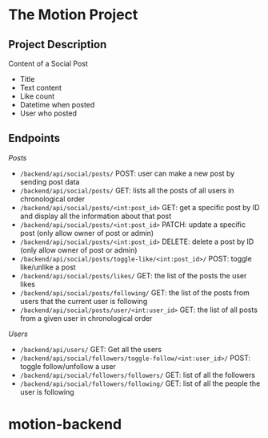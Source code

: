 # The Motion Project

## Project Description

Content of a Social Post

- Title
- Text content
- Like count
- Datetime when posted
- User who posted

## Endpoints

*Posts*
- `/backend/api/social/posts/` POST: user can make a new post by sending post data
- `/backend/api/social/posts/` GET: lists all the posts of all users in chronological order
- `/backend/api/social/posts/<int:post_id>` GET: get a specific post by ID and display all the information about that post
- `/backend/api/social/posts/<int:post_id>` PATCH: update a specific post (only allow owner of post or admin)
- `/backend/api/social/posts/<int:post_id>` DELETE: delete a post by ID (only allow owner of post or admin)
- `/backend/api/social/posts/toggle-like/<int:post_id>/` POST: toggle like/unlike a post
- `/backend/api/social/posts/likes/` GET: the list of the posts the user likes
- `/backend/api/social/posts/following/` GET: the list of the posts from users that the current user is following
- `/backend/api/social/posts/user/<int:user_id>` GET: the list of all posts from a given user in chronological order

*Users*
- `/backend/api/users/` GET: Get all the users
- `/backend/api/social/followers/toggle-follow/<int:user_id>/` POST: toggle follow/unfollow a user
- `/backend/api/social/followers/followers/` GET: list of all the followers
- `/backend/api/social/followers/following/` GET: list of all the people the user is following

# motion-backend

